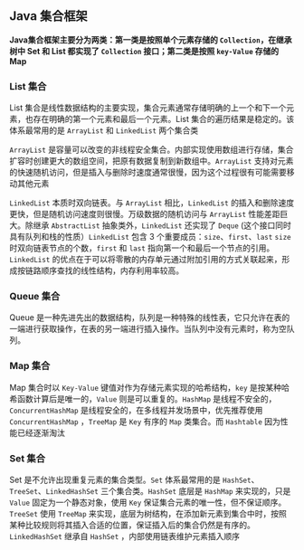 ## Java 集合框架

**Java集合框架主要分为两类：第一类是按照单个元素存储的 `Collection`，在继承树中 Set 和 List 都实现了 `Collection` 接口；第二类是按照 `key-Value` 存储的 Map**

### List 集合

List 集合是线性数据结构的主要实现，集合元素通常存储明确的上一个和下一个元素，也存在明确的第一个元素和最后一个元素。List 集合的遍历结果是稳定的。该体系最常用的是 `ArrayList` 和 `LinkedList` 两个集合类

`ArrayList` 是容量可以改变的非线程安全集合。内部实现使用数组进行存储，集合扩容时创建更大的数组空间，把原有数据复制到新数组中。`ArrayList` 支持对元素的快速随机访问，但是插入与删除时速度通常很慢，因为这个过程很有可能需要移动其他元素

`LinkedList` 本质时双向链表。与 `ArrayList` 相比，`LinkedList` 的插入和删除速度更快，但是随机访问速度则很慢。万级数据的随机访问与 `ArrayList` 性能差距巨大。除继承 `AbstractList` 抽象类外，`LinkedList` 还实现了 `Deque` (这个接口同时具有队列和栈的性质）`LinkedList` 包含 3 个重要成员：`size`、`first`、`last` `size` 时双向链表节点的个数，`first` 和 `last` 指向第一个和最后一个节点的引用。`LinkedList` 的优点在于可以将零散的内存单元通过附加引用的方式关联起来，形成按链路顺序查找的线性结构，内存利用率较高。

### Queue 集合

Queue 是一种先进先出的数据结构，队列是一种特殊的线性表，它只允许在表的一端进行获取操作，在表的另一端进行插入操作。当队列中没有元素时，称为空队列。

### Map 集合

Map 集合时以 `Key-Value` 键值对作为存储元素实现的哈希结构，`key` 是按某种哈希函数计算后是唯一的，`Value` 则是可以重复的。`HashMap` 是线程不安全的，`ConcurrentHashMap` 是线程安全的，在多线程并发场景中，优先推荐使用 `ConcurrentHashMap` ，`TreeMap` 是 `Key` 有序的 `Map` 类集合。而 `Hashtable` 因为性能已经逐渐淘汰

### Set 集合

Set 是不允许出现重复元素的集合类型。`Set` 体系最常用的是 `HashSet`、`TreeSet`、`LinkedHashSet` 三个集合类。`HashSet` 底层是 `HashMap` 来实现的，只是 `Value` 固定为一个静态对象，使用 `Key` 保证集合元素的唯一性，但不保证顺序。`TreeSet` 使用 `TreeMap` 来实现，底层为树结构，在添加新元素到集合中时，按照某种比较规则将其插入合适的位置，保证插入后的集合仍然是有序的。`LinkedHashSet` 继承自 `HashSet` ，内部使用链表维护元素插入顺序

